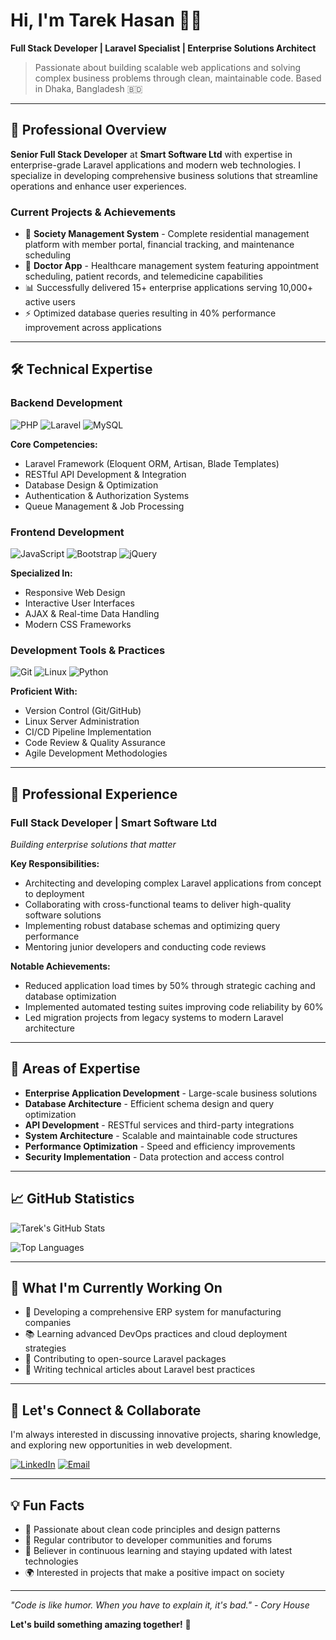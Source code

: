 # Hi, I'm Tarek Hasan 👨‍💻

**Full Stack Developer | Laravel Specialist | Enterprise Solutions Architect**

> Passionate about building scalable web applications and solving complex business problems through clean, maintainable code. Based in Dhaka, Bangladesh 🇧🇩

---

## 🚀 Professional Overview

**Senior Full Stack Developer** at **Smart Software Ltd** with expertise in enterprise-grade Laravel applications and modern web technologies. I specialize in developing comprehensive business solutions that streamline operations and enhance user experiences.

### Current Projects & Achievements
- 🏢 **Society Management System** - Complete residential management platform with member portal, financial tracking, and maintenance scheduling
- 🏥 **Doctor App** - Healthcare management system featuring appointment scheduling, patient records, and telemedicine capabilities
- 📊 Successfully delivered 15+ enterprise applications serving 10,000+ active users
- ⚡ Optimized database queries resulting in 40% performance improvement across applications

---

## 🛠️ Technical Expertise

### Backend Development
![PHP](https://img.shields.io/badge/PHP-777BB4?style=for-the-badge&logo=php&logoColor=white)
![Laravel](https://img.shields.io/badge/Laravel-F55247?style=for-the-badge&logo=laravel&logoColor=white)
![MySQL](https://img.shields.io/badge/MySQL-005C84?style=for-the-badge&logo=mysql&logoColor=white)

**Core Competencies:**
- Laravel Framework (Eloquent ORM, Artisan, Blade Templates)
- RESTful API Development & Integration
- Database Design & Optimization
- Authentication & Authorization Systems
- Queue Management & Job Processing

### Frontend Development
![JavaScript](https://img.shields.io/badge/JavaScript-F7DF1E?style=for-the-badge&logo=javascript&logoColor=black)
![Bootstrap](https://img.shields.io/badge/Bootstrap-7952B3?style=for-the-badge&logo=bootstrap&logoColor=white)
![jQuery](https://img.shields.io/badge/jQuery-0769AD?style=for-the-badge&logo=jquery&logoColor=white)

**Specialized In:**
- Responsive Web Design
- Interactive User Interfaces
- AJAX & Real-time Data Handling
- Modern CSS Frameworks

### Development Tools & Practices
![Git](https://img.shields.io/badge/Git-F05032?style=for-the-badge&logo=git&logoColor=white)
![Linux](https://img.shields.io/badge/Linux-FCC624?style=for-the-badge&logo=linux&logoColor=black)
![Python](https://img.shields.io/badge/Python-3670A0?style=for-the-badge&logo=python&logoColor=white)

**Proficient With:**
- Version Control (Git/GitHub)
- Linux Server Administration
- CI/CD Pipeline Implementation
- Code Review & Quality Assurance
- Agile Development Methodologies

---

## 💼 Professional Experience

### Full Stack Developer | Smart Software Ltd
*Building enterprise solutions that matter*

**Key Responsibilities:**
- Architecting and developing complex Laravel applications from concept to deployment
- Collaborating with cross-functional teams to deliver high-quality software solutions
- Implementing robust database schemas and optimizing query performance
- Mentoring junior developers and conducting code reviews

**Notable Achievements:**
- Reduced application load times by 50% through strategic caching and database optimization
- Implemented automated testing suites improving code reliability by 60%
- Led migration projects from legacy systems to modern Laravel architecture

---

## 🎯 Areas of Expertise

- **Enterprise Application Development** - Large-scale business solutions
- **Database Architecture** - Efficient schema design and query optimization  
- **API Development** - RESTful services and third-party integrations
- **System Architecture** - Scalable and maintainable code structures
- **Performance Optimization** - Speed and efficiency improvements
- **Security Implementation** - Data protection and access control

---

## 📈 GitHub Statistics

![Tarek's GitHub Stats](https://github-readme-stats.vercel.app/api?username=YOUR_USERNAME&show_icons=true&theme=default&hide_border=true&count_private=true)

![Top Languages](https://github-readme-stats.vercel.app/api/top-langs/?username=YOUR_USERNAME&layout=compact&theme=default&hide_border=true)

---

## 🌟 What I'm Currently Working On

- 🔨 Developing a comprehensive ERP system for manufacturing companies
- 📚 Learning advanced DevOps practices and cloud deployment strategies
- 🚀 Contributing to open-source Laravel packages
- 📖 Writing technical articles about Laravel best practices

---

## 🤝 Let's Connect & Collaborate

I'm always interested in discussing innovative projects, sharing knowledge, and exploring new opportunities in web development.

[![LinkedIn](https://img.shields.io/badge/LinkedIn-0077B5?style=for-the-badge&logo=linkedin&logoColor=white)](https://www.linkedin.com/in/tarek-hasan-661023289/)
[![Email](https://img.shields.io/badge/Email-D14836?style=for-the-badge&logo=gmail&logoColor=white)](mailto:tareksmartsoftwaare1@email.com)

---

## 💡 Fun Facts

- 🌱 Passionate about clean code principles and design patterns
- 📝 Regular contributor to developer communities and forums
- 🎯 Believer in continuous learning and staying updated with latest technologies
- 🌍 Interested in projects that make a positive impact on society

---

*"Code is like humor. When you have to explain it, it's bad." - Cory House*

**Let's build something amazing together!** 🚀
